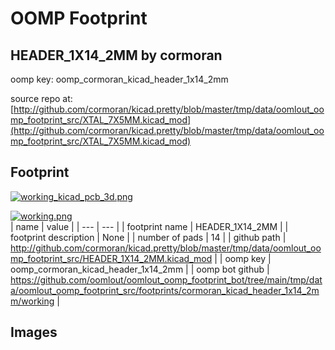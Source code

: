 # OOMP Footprint  
## HEADER_1X14_2MM  by cormoran  
  
oomp key: oomp_cormoran_kicad_header_1x14_2mm  
  
source repo at: [http://github.com/cormoran/kicad.pretty/blob/master/tmp/data/oomlout_oomp_footprint_src/XTAL_7X5MM.kicad_mod](http://github.com/cormoran/kicad.pretty/blob/master/tmp/data/oomlout_oomp_footprint_src/XTAL_7X5MM.kicad_mod)  
## Footprint  
  
[![working_kicad_pcb_3d.png](working_kicad_pcb_3d_600.png)](working_kicad_pcb_3d.png)  
  
[![working.png](working_600.png)](working.png)  
| name | value | 
| --- | --- | 
| footprint name | HEADER_1X14_2MM | 
| footprint description | None | 
| number of pads | 14 | 
| github path | http://github.com/cormoran/kicad.pretty/blob/master/tmp/data/oomlout_oomp_footprint_src/HEADER_1X14_2MM.kicad_mod | 
| oomp key | oomp_cormoran_kicad_header_1x14_2mm | 
| oomp bot github | https://github.com/oomlout/oomlout_oomp_footprint_bot/tree/main/tmp/data/oomlout_oomp_footprint_src/footprints/cormoran_kicad_header_1x14_2mm/working | 
## Images  
